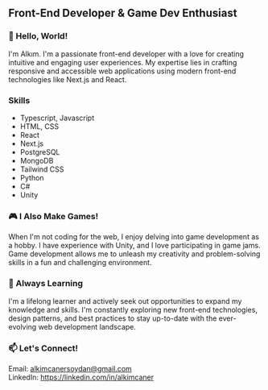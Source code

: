 ## Front-End Developer & Game Dev Enthusiast

### 👋 Hello, World!

I'm Alkım. I'm a passionate front-end developer with a love for creating intuitive and engaging user experiences. My expertise lies in crafting responsive and accessible web applications using modern front-end technologies like Next.js and React.

### Skills
- Typescript, Javascript
- HTML, CSS
- React
- Next.js
- PostgreSQL
- MongoDB
- Tailwind CSS
- Python
- C#
- Unity

### 🎮 I Also Make Games!

When I'm not coding for the web, I enjoy delving into game development as a hobby. I have experience with Unity, and I love participating in game jams. Game development allows me to unleash my creativity and problem-solving skills in a fun and challenging environment.

### 🌱 Always Learning

I'm a lifelong learner and actively seek out opportunities to expand my knowledge and skills. I'm constantly exploring new front-end technologies, design patterns, and best practices to stay up-to-date with the ever-evolving web development landscape.

### 📫 Let's Connect!

Email: alkimcanersoydan@gmail.com  
LinkedIn: https://linkedin.com/in/alkimcaner
